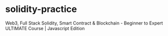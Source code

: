# solidity-practice
Web3, Full Stack Solidity, Smart Contract &amp; Blockchain - Beginner to Expert ULTIMATE Course | Javascript Edition
